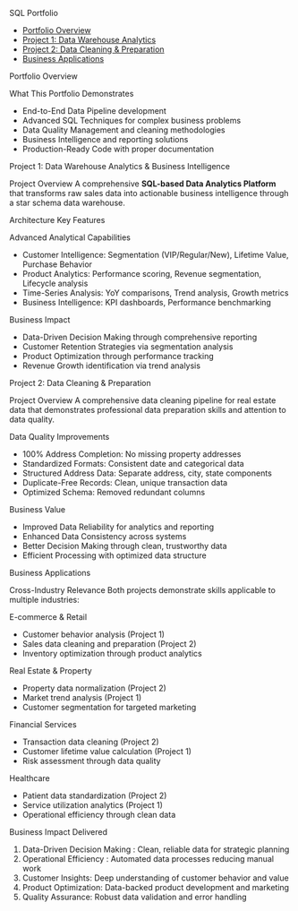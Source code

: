  SQL Portfolio
- [Portfolio Overview](#-portfolio-overview)
- [Project 1: Data Warehouse Analytics](#-project-1-data-warehouse-analytics--business-intelligence)
- [Project 2: Data Cleaning & Preparation](#-project-2-data-cleaning--preparation)
- [Business Applications](#-business-applications)


 Portfolio Overview


What This Portfolio Demonstrates
- End-to-End Data Pipeline development
- Advanced SQL Techniques for complex business problems
- Data Quality Management and cleaning methodologies
- Business Intelligence and reporting solutions
- Production-Ready Code with proper documentation

Project 1: Data Warehouse Analytics & Business Intelligence

 Project Overview
A comprehensive **SQL-based Data Analytics Platform** that transforms raw sales data into actionable business intelligence through a star schema data warehouse.

Architecture
Key Features

Advanced Analytical Capabilities
- Customer Intelligence: Segmentation (VIP/Regular/New), Lifetime Value, Purchase Behavior
- Product Analytics: Performance scoring, Revenue segmentation, Lifecycle analysis
- Time-Series Analysis: YoY comparisons, Trend analysis, Growth metrics
- Business Intelligence: KPI dashboards, Performance benchmarking


Business Impact
- Data-Driven Decision Making through comprehensive reporting
- Customer Retention Strategies via segmentation analysis
- Product Optimization through performance tracking
- Revenue Growth identification via trend analysis



 Project 2: Data Cleaning & Preparation

 Project Overview
A comprehensive data cleaning pipeline for real estate data that demonstrates professional data preparation skills and attention to data quality.

 Data Quality Improvements
- 100% Address Completion: No missing property addresses
- Standardized Formats: Consistent date and categorical data
- Structured Address Data: Separate address, city, state components
- Duplicate-Free Records: Clean, unique transaction data
- Optimized Schema: Removed redundant columns

Business Value
- Improved Data Reliability for analytics and reporting
- Enhanced Data Consistency across systems
- Better Decision Making through clean, trustworthy data
- Efficient Processing with optimized data structure

Business Applications

Cross-Industry Relevance
Both projects demonstrate skills applicable to multiple industries:

E-commerce & Retail
- Customer behavior analysis (Project 1)
- Sales data cleaning and preparation (Project 2)
- Inventory optimization through product analytics

Real Estate & Property
- Property data normalization (Project 2)
- Market trend analysis (Project 1)
- Customer segmentation for targeted marketing

Financial Services
- Transaction data cleaning (Project 2)
- Customer lifetime value calculation (Project 1)
- Risk assessment through data quality

Healthcare
- Patient data standardization (Project 2)
- Service utilization analytics (Project 1)
- Operational efficiency through clean data

Business Impact Delivered
1. Data-Driven Decision Making : Clean, reliable data for strategic planning
2. Operational Efficiency : Automated data processes reducing manual work
3. Customer Insights: Deep understanding of customer behavior and value
4. Product Optimization: Data-backed product development and marketing
5. Quality Assurance: Robust data validation and error handling







